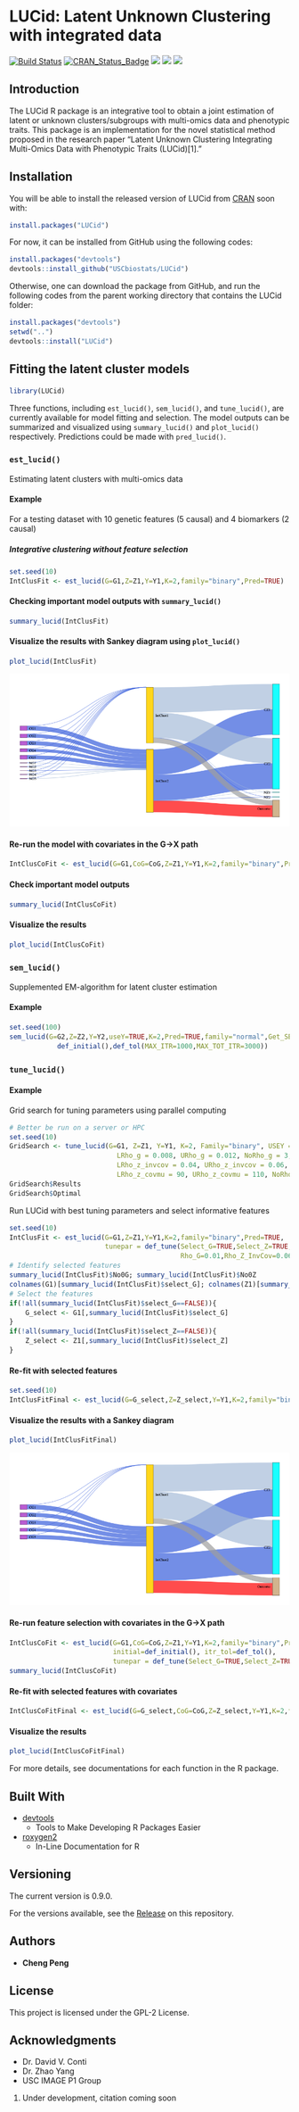 LUCid: Latent Unknown Clustering with integrated data
================

[![Build
Status](https://travis-ci.org/USCbiostats/LUCid.svg?branch=master)](https://travis-ci.org/USCbiostats/LUCid)
[![CRAN\_Status\_Badge](http://www.r-pkg.org/badges/version/LUCid?color=green)](https://cran.r-project.org/package=LUCid)
![](https://cranlogs.r-pkg.org/badges/grand-total/LUCid?color=blue)
![](https://cranlogs.r-pkg.org/badges/LUCid?color=yellow)
![](https://cranlogs.r-pkg.org/badges/last-week/LUCid?color=red)

<!-- README.md is generated from README.Rmd. Please edit that file -->

## Introduction

The LUCid R package is an integrative tool to obtain a joint estimation
of latent or unknown clusters/subgroups with multi-omics data and
phenotypic traits. This package is an implementation for the novel
statistical method proposed in the research paper “Latent Unknown
Clustering Integrating Multi-Omics Data with Phenotypic Traits
(LUCid)\[1\].”

## Installation

You will be able to install the released version of LUCid from
[CRAN](https://CRAN.R-project.org) soon with:

``` r
install.packages("LUCid")
```

For now, it can be installed from GitHub using the following codes:

``` r
install.packages("devtools")
devtools::install_github("USCbiostats/LUCid")
```

Otherwise, one can download the package from GitHub, and run the
following codes from the parent working directory that contains the
LUCid folder:

``` r
install.packages("devtools")
setwd("..")
devtools::install("LUCid")
```

## Fitting the latent cluster models

``` r
library(LUCid)
```

Three functions, including `est_lucid()`, `sem_lucid()`, and
`tune_lucid()`, are currently available for model fitting and selection.
The model outputs can be summarized and visualized using
`summary_lucid()` and `plot_lucid()` respectively. Predictions could be
made with `pred_lucid()`.

### `est_lucid()`

Estimating latent clusters with multi-omics data

#### Example

For a testing dataset with 10 genetic features (5 causal) and 4
biomarkers (2 causal)

##### Integrative clustering without feature selection

``` r
set.seed(10)
IntClusFit <- est_lucid(G=G1,Z=Z1,Y=Y1,K=2,family="binary",Pred=TRUE)
```

#### Checking important model outputs with `summary_lucid()`

``` r
summary_lucid(IntClusFit)
```

#### Visualize the results with Sankey diagram using `plot_lucid()`

``` r
plot_lucid(IntClusFit)
```

![](man/figures/Sankey2.png)

#### Re-run the model with covariates in the G-\>X path

``` r
IntClusCoFit <- est_lucid(G=G1,CoG=CoG,Z=Z1,Y=Y1,K=2,family="binary",Pred=TRUE)
```

#### Check important model outputs

``` r
summary_lucid(IntClusCoFit)
```

#### Visualize the results

``` r
plot_lucid(IntClusCoFit)
```

### `sem_lucid()`

Supplemented EM-algorithm for latent cluster estimation

#### Example

``` r
set.seed(100)
sem_lucid(G=G2,Z=Z2,Y=Y2,useY=TRUE,K=2,Pred=TRUE,family="normal",Get_SE=TRUE,
            def_initial(),def_tol(MAX_ITR=1000,MAX_TOT_ITR=3000))
```

### `tune_lucid()`

#### Example

Grid search for tuning parameters using parallel computing

``` r
# Better be run on a server or HPC
set.seed(10)
GridSearch <- tune_lucid(G=G1, Z=Z1, Y=Y1, K=2, Family="binary", USEY = TRUE,
                           LRho_g = 0.008, URho_g = 0.012, NoRho_g = 3,
                           LRho_z_invcov = 0.04, URho_z_invcov = 0.06, NoRho_z_invcov = 3,
                           LRho_z_covmu = 90, URho_z_covmu = 110, NoRho_z_covmu = 2)
GridSearch$Results
GridSearch$Optimal
```

Run LUCid with best tuning parameters and select informative features

``` r
set.seed(10)
IntClusFit <- est_lucid(G=G1,Z=Z1,Y=Y1,K=2,family="binary",Pred=TRUE,
                        tunepar = def_tune(Select_G=TRUE,Select_Z=TRUE,
                                           Rho_G=0.01,Rho_Z_InvCov=0.06,Rho_Z_CovMu=90))
# Identify selected features
summary_lucid(IntClusFit)$No0G; summary_lucid(IntClusFit)$No0Z
colnames(G1)[summary_lucid(IntClusFit)$select_G]; colnames(Z1)[summary_lucid(IntClusFit)$select_Z]
# Select the features
if(!all(summary_lucid(IntClusFit)$select_G==FALSE)){
    G_select <- G1[,summary_lucid(IntClusFit)$select_G]
}
if(!all(summary_lucid(IntClusFit)$select_Z==FALSE)){
    Z_select <- Z1[,summary_lucid(IntClusFit)$select_Z]
}
```

#### Re-fit with selected features

``` r
set.seed(10)
IntClusFitFinal <- est_lucid(G=G_select,Z=Z_select,Y=Y1,K=2,family="binary",Pred=TRUE)
```

#### Visualize the results with a Sankey diagram

``` r
plot_lucid(IntClusFitFinal)
```

![](man/figures/Sankey1.png)

#### Re-run feature selection with covariates in the G-\>X path

``` r
IntClusCoFit <- est_lucid(G=G1,CoG=CoG,Z=Z1,Y=Y1,K=2,family="binary",Pred=TRUE,
                          initial=def_initial(), itr_tol=def_tol(),
                          tunepar = def_tune(Select_G=TRUE,Select_Z=TRUE,Rho_G=0.02,Rho_Z_InvCov=0.1,Rho_Z_CovMu=93))
summary_lucid(IntClusCoFit)
```

#### Re-fit with selected features with covariates

``` r
IntClusCoFitFinal <- est_lucid(G=G_select,CoG=CoG,Z=Z_select,Y=Y1,K=2,family="binary",Pred=TRUE)
```

#### Visualize the results

``` r
plot_lucid(IntClusCoFitFinal)
```

For more details, see documentations for each function in the R
    package.

## Built With

  - [devtools](https://cran.r-project.org/web/packages/devtools/index.html)
    - Tools to Make Developing R Packages
    Easier
  - [roxygen2](https://cran.r-project.org/web/packages/roxygen2/index.html)
    - In-Line Documentation for R

## Versioning

The current version is 0.9.0.

For the versions available, see the
[Release](https://github.com/USCbiostats/LUCid/releases) on this
repository.

## Authors

  - **Cheng Peng**

## License

This project is licensed under the GPL-2 License.

## Acknowledgments

  - Dr. David V. Conti
  - Dr. Zhao Yang
  - USC IMAGE P1 Group

<!-- end list -->

1.  Under development, citation coming soon
